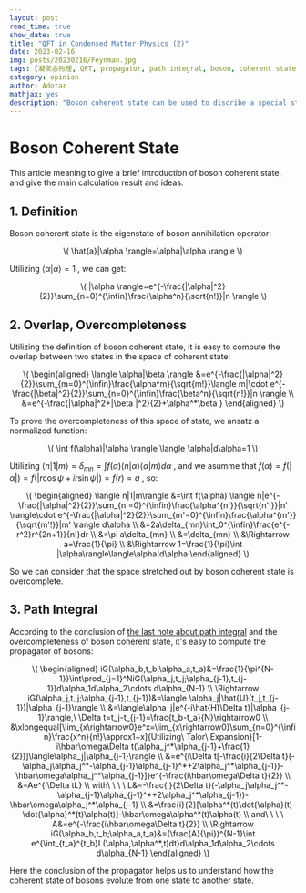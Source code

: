 ```yaml
---
layout: post
read_time: true
show_date: true
title: "QFT in Condensed Matter Physics (2)"
date: 2023-02-16
img: posts/20230216/Feynman.jpg
tags: [凝聚态物理, QFT, propagator, path integral, boson, coherent state]
category: opinion
author: Adotar
mathjax: yes
description: "Boson coherent state can be used to discribe a special state of bosons, which won't be change under the action of annihilation operator. This article meaning to give a brief introduction of boson coherent state, and give the main calculation result and ideas. "
---
```

# Boson Coherent State 

This article meaning to give a brief introduction of boson coherent state, and give the main calculation result and ideas. 

## 1. Definition

Boson coherent state is the eigenstate of boson annihilation operator:

<p style="text-align:center">\(
\hat{a}|\alpha \rangle=\alpha|\alpha \rangle
\)</p>

Utilizing $\langle \alpha|\alpha \rangle=1$ , we can get:

<p style="text-align:center">\(
|\alpha \rangle=e^{-\frac{|\alpha|^2}{2}}\sum_{n=0}^{\infin}\frac{\alpha^n}{\sqrt{n!}}|n \rangle
\)</p>

## 2. Overlap, Overcompleteness

Utilizing the definition of boson coherent state, it is easy to compute the overlap between two states in the space of coherent state:

<p style="text-align:center">\(
\begin{aligned}
\langle \alpha|\beta \rangle
&=e^{-\frac{|\alpha|^2}{2}}\sum_{m=0}^{\infin}\frac{\alpha^m}{\sqrt{m!}}\langle m|\cdot e^{-\frac{|\beta|^2}{2}}\sum_{n=0}^{\infin}\frac{\beta^n}{\sqrt{n!}}|n \rangle \\
&=e^{-\frac{|\alpha|^2+|\beta |^2}{2}+\alpha^*\beta }
\end{aligned}
\)</p>

To prove the overcompleteness of this space of state, we ansatz a normalized function:

<p style="text-align:center">\(
\int f(\alpha)|\alpha \rangle \langle \alpha|d\alpha=1
\)</p>

Utilizing $\langle n|1|m\rangle =\delta_{mn}=\int f(\alpha)\langle n|\alpha\rangle\langle\alpha|m\rangle d\alpha$ , and we asumme that $f(\alpha)=f(|\alpha|)=f(|r\cos{\psi}+ir\sin{\psi}|)=f(r)=a$ , so:

<p style="text-align:center">\(
\begin{aligned}
\langle n|1|m\rangle
&=\int f(\alpha) \langle n|e^{-\frac{|\alpha|^2}{2}}\sum_{n'=0}^{\infin}\frac{\alpha^{n'}}{\sqrt{n'!}}|n' \rangle\cdot e^{-\frac{|\alpha|^2}{2}}\sum_{m'=0}^{\infin}\frac{\alpha^{m'}}{\sqrt{m'!}}|m' \rangle d\alpha \\
&=2a\delta_{mn}\int_0^{\infin}\frac{e^{-r^2}r^{2n+1}}{n!}dr \\
&=\pi a\delta_{mn} \\
&=\delta_{mn} \\
&\Rightarrow a=\frac{1}{\pi} \\
&\Rightarrow 1=\frac{1}{\pi}\int |\alpha\rangle\langle\alpha|d\alpha
\end{aligned}
\)</p>

So we can consider that the space stretched out by boson coherent state is overcomplete.

## 3. Path Integral

According to the conclusion of [the last note about path integral](https://adotar.github.io/PhysNote.github.io/QFT-propagator&path-integral.html) and the overcompleteness of boson coherent state, it's easy to compute the propagator of bosons:

<p style="text-align:center">\(
\begin{aligned}
iG(\alpha_b,t_b;\alpha_a,t_a)&=\frac{1}{\pi^{N-1}}\int\prod_{j=1}^NiG(\alpha_j,t_j;\alpha_{j-1},t_{j-1})d\alpha_1d\alpha_2\cdots d\alpha_{N-1} \\
\Rightarrow iG(\alpha_j,t_j;\alpha_{j-1},t_{j-1})&=\langle \alpha_j|\hat{U}(t_j,t_{j-1})|\alpha_{j-1}\rangle \\
&=\langle\alpha_j|e^{-i\hat{H}\Delta t}|\alpha_{j-1}\rangle,\ \Delta t=t_j-t_{j-1}=\frac{t_b-t_a}{N}\rightarrow0 \\
&\xlongequal[\lim_{x\rightarrow0}e^x=\lim_{x\rightarrow0}\sum_{n=0}^{\infin}\frac{x^n}{n!}\approx1+x]{Utilizing\ Talor\ Expansion}[1-i\hbar\omega\Delta t(\alpha_j^*\alpha_{j-1}+\frac{1}{2})]\langle\alpha_j|\alpha_{j-1}\rangle \\
&=e^{i\Delta t[-\frac{i}{2\Delta t}(-\alpha_j\alpha_j^*-\alpha_{j-1}\alpha_{j-1}^*+2\alpha_j^*\alpha_{j-1})-\hbar\omega\alpha_j^*\alpha_{j-1}]}e^{-\frac{i\hbar\omega\Delta t}{2}} \\
&=Ae^{i\Delta tL} \\
with\ \ \ \ L&=-\frac{i}{2\Delta t}(-\alpha_j\alpha_j^*-\alpha_{j-1}\alpha_{j-1}^*+2\alpha_j^*\alpha_{j-1})-\hbar\omega\alpha_j^*\alpha_{j-1} \\
&=\frac{i}{2}[\alpha^*(t)\dot{\alpha}(t)-\dot{\alpha}^*(t)\alpha(t)]-\hbar\omega\alpha^*(t)\alpha(t) \\
and\ \ \ \ A&=e^{-\frac{i\hbar\omega\Delta t}{2}} \\
\Rightarrow iG(\alpha_b,t_b;\alpha_a,t_a)&=(\frac{A}{\pi})^{N-1}\int e^{\int_{t_a}^{t_b}L(\alpha,\alpha^*,t)dt}d\alpha_1d\alpha_2\cdots d\alpha_{N-1}
\end{aligned}
\)</p>

Here the conclusion of the propagator helps us to understand how the coherent state of bosons evolute from one state to another state.